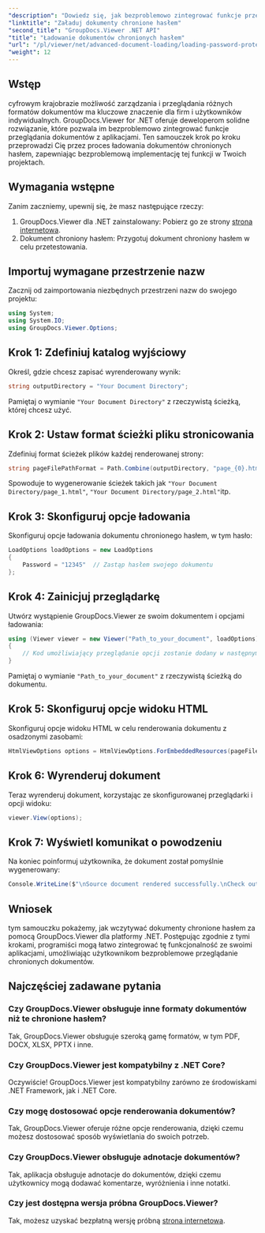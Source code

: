 ```yaml
---
"description": "Dowiedz się, jak bezproblemowo zintegrować funkcje przeglądania dokumentów z aplikacjami .NET za pomocą GroupDocs.Viewer. Ten samouczek zawiera kompleksowy przewodnik krok po kroku."
"linktitle": "Załaduj dokumenty chronione hasłem"
"second_title": "GroupDocs.Viewer .NET API"
"title": "Ładowanie dokumentów chronionych hasłem"
"url": "/pl/viewer/net/advanced-document-loading/loading-password-protected-document/"
"weight": 12
---
```


## Wstęp

cyfrowym krajobrazie możliwość zarządzania i przeglądania różnych formatów dokumentów ma kluczowe znaczenie dla firm i użytkowników indywidualnych. GroupDocs.Viewer for .NET oferuje deweloperom solidne rozwiązanie, które pozwala im bezproblemowo zintegrować funkcje przeglądania dokumentów z aplikacjami. Ten samouczek krok po kroku przeprowadzi Cię przez proces ładowania dokumentów chronionych hasłem, zapewniając bezproblemową implementację tej funkcji w Twoich projektach.

## Wymagania wstępne

Zanim zaczniemy, upewnij się, że masz następujące rzeczy:

1. GroupDocs.Viewer dla .NET zainstalowany: Pobierz go ze strony [strona internetowa](https://releases.groupdocs.com/viewer/net/).
2. Dokument chroniony hasłem: Przygotuj dokument chroniony hasłem w celu przetestowania.

## Importuj wymagane przestrzenie nazw

Zacznij od zaimportowania niezbędnych przestrzeni nazw do swojego projektu:

```csharp
using System;
using System.IO;
using GroupDocs.Viewer.Options;
```

## Krok 1: Zdefiniuj katalog wyjściowy

Określ, gdzie chcesz zapisać wyrenderowany wynik:

```csharp
string outputDirectory = "Your Document Directory";
```
Pamiętaj o wymianie `"Your Document Directory"` z rzeczywistą ścieżką, której chcesz użyć.

## Krok 2: Ustaw format ścieżki pliku stronicowania

Zdefiniuj format ścieżek plików każdej renderowanej strony:

```csharp
string pageFilePathFormat = Path.Combine(outputDirectory, "page_{0}.html");
```

Spowoduje to wygenerowanie ścieżek takich jak `"Your Document Directory/page_1.html"`, `"Your Document Directory/page_2.html"`itp.

## Krok 3: Skonfiguruj opcje ładowania

Skonfiguruj opcje ładowania dokumentu chronionego hasłem, w tym hasło:

```csharp
LoadOptions loadOptions = new LoadOptions
{
    Password = "12345"  // Zastąp hasłem swojego dokumentu
};
```

## Krok 4: Zainicjuj przeglądarkę

Utwórz wystąpienie GroupDocs.Viewer ze swoim dokumentem i opcjami ładowania:

```csharp
using (Viewer viewer = new Viewer("Path_to_your_document", loadOptions))
{
    // Kod umożliwiający przeglądanie opcji zostanie dodany w następnym kroku.
}
```
Pamiętaj o wymianie `"Path_to_your_document"` z rzeczywistą ścieżką do dokumentu.

## Krok 5: Skonfiguruj opcje widoku HTML

Skonfiguruj opcje widoku HTML w celu renderowania dokumentu z osadzonymi zasobami:

```csharp
HtmlViewOptions options = HtmlViewOptions.ForEmbeddedResources(pageFilePathFormat);
```

## Krok 6: Wyrenderuj dokument

Teraz wyrenderuj dokument, korzystając ze skonfigurowanej przeglądarki i opcji widoku:

```csharp
viewer.View(options);
```

## Krok 7: Wyświetl komunikat o powodzeniu

Na koniec poinformuj użytkownika, że dokument został pomyślnie wygenerowany:

```csharp
Console.WriteLine($"\nSource document rendered successfully.\nCheck output in {outputDirectory}.");
```

## Wniosek

tym samouczku pokażemy, jak wczytywać dokumenty chronione hasłem za pomocą GroupDocs.Viewer dla platformy .NET. Postępując zgodnie z tymi krokami, programiści mogą łatwo zintegrować tę funkcjonalność ze swoimi aplikacjami, umożliwiając użytkownikom bezproblemowe przeglądanie chronionych dokumentów.

## Najczęściej zadawane pytania

### Czy GroupDocs.Viewer obsługuje inne formaty dokumentów niż te chronione hasłem?

Tak, GroupDocs.Viewer obsługuje szeroką gamę formatów, w tym PDF, DOCX, XLSX, PPTX i inne.

### Czy GroupDocs.Viewer jest kompatybilny z .NET Core?

Oczywiście! GroupDocs.Viewer jest kompatybilny zarówno ze środowiskami .NET Framework, jak i .NET Core.

### Czy mogę dostosować opcje renderowania dokumentów?

Tak, GroupDocs.Viewer oferuje różne opcje renderowania, dzięki czemu możesz dostosować sposób wyświetlania do swoich potrzeb.

### Czy GroupDocs.Viewer obsługuje adnotacje dokumentów?

Tak, aplikacja obsługuje adnotacje do dokumentów, dzięki czemu użytkownicy mogą dodawać komentarze, wyróżnienia i inne notatki.

### Czy jest dostępna wersja próbna GroupDocs.Viewer?

Tak, możesz uzyskać bezpłatną wersję próbną [strona internetowa](https://releases.groupdocs.com/).